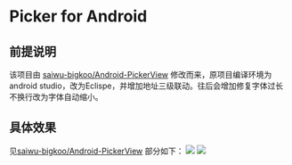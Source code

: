# Picker for Android
## 前提说明
该项目由 [saiwu-bigkoo/Android-PickerView](https://github.com/saiwu-bigkoo/Android-PickerView) 修改而来，原项目编译环境为android studio，改为Eclispe，并增加地址三级联动。往后会增加修复字体过长不换行改为字体自动缩小。

## 具体效果
见[saiwu-bigkoo/Android-PickerView](https://github.com/saiwu-bigkoo/Android-PickerView) 
部分如下：
![](https://github.com/saiwu-bigkoo/PickerView/blob/master/preview/pickerdemo.gif)
![](https://github.com/saiwu-bigkoo/Android-PickerView/blob/master/preview/pickerdemo_zhangshangshenghuo.gif)

